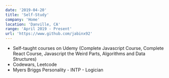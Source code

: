 ```yaml
---
date: '2019-04-20'
title: 'Self-Study'
company: 'Home'
location: 'Danville, CA'
range: 'April 2019 - Present'
url: 'https://www.github.com/jabinx92'
---
```


- Self-taught courses on Udemy (Complete Javascript Course, Complete React Course, Javascript the Weird Parts, Algorithms and Data Structures)
- Codewars, Leetcode
- Myers Briggs Personality - INTP - Logician
